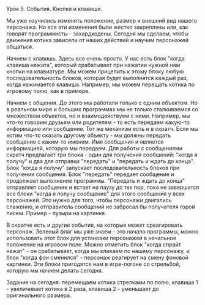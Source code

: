 Урок 5. События. Кнопки и клавиши. 

Мы уже научились изменять положение, размер и внешний вид нашего персонажа. Но все эти изменения были жестко закреплены или, как говорят программисты - захардкодены. Сегодня мы сделаем, чтобы движения котика зависели от наших действий и научим персонажей общаться. 

Начнем с клавишь. Здесь все очень просто. У нас есть блок "когда клавиша нажата", который срабатывает при нажатии нужной нам кнопки на клавиатуре. Мы можем прицепить к этому блоку любую последовательность блоков, которая будет выполнятся каждый раз, когда нажимается клавиша. Например, мы можем перещать котика по игровому полю, как в примере.  

Начнем с общения. До этого мы работали только с одним объектом. Но в реальном мире и больших программах мы не только сталкиваемся со множеством объектов, но и взаимодействуем с ними. Например, мы что-то говорим друзьям или родителям - то есть передаем какую-то информацию или сообщение. Тот же механизм есть и в скратч. Если мы хотим что-то сказать другому объекту - мы должны передать сообщение с каким-то именем. Имя сообщения и является информацией, которую мы передаем. Для работы с сообщениями скратч предлагает три блока - один для получения сообщений: "когда я получу" и два для отправки "передать" и "передать и ждать до конца". Блок "когда я получу" запускает последовательность блоков при получении сообщения. Блок "передать" передает сообщение и продолжает выполнение программы. "Передать и ждать до конца" отправляет сообщение и встает на паузу до тех пор, пока не завершатся все блоки "когда я получу сообщение" для этого сообщения у всех персонажей. Это нужно для того, чтобы персонажи двигались слаженно, и отправитель сообщений не забросал бы получателя горой писем. Пример - пузыри на картинке. 

В скратче есть и другие события, на которые может среагировать персонаж. Зеленый флаг мы уже знаем - это начало программы, можно использовать этот блок для установки персонажей в начальное положение на игровом поле. Можно отметить блок "когда спрайт нажат" - он срабатывает, когда мы кликаем по нашему персонажу, и блок "когда фон сменился" - персонаж реагирует на смену фоновой картинки. Эти блоки пригодятся нам в игре-погоне со стрельбой, которую мы начнем делать сегодня. 

Задание на сегодня: перемещаем котика стрелками по полю, клавиша 1 - увеличивает котика в 2 раза, клавиша 2 - уменьшает до оригинального размера.  